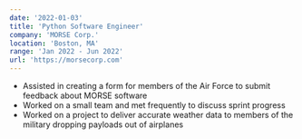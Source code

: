 ```yaml
---
date: '2022-01-03'
title: 'Python Software Engineer'
company: 'MORSE Corp.'
location: 'Boston, MA'
range: 'Jan 2022 - Jun 2022'
url: 'https://morsecorp.com'
---
```


- Assisted in creating a form for members of the Air Force to submit feedback about MORSE software
- Worked on a small team and met frequently to discuss sprint progress
- Worked on a project to deliver accurate weather data to members of the military dropping payloads out of airplanes
